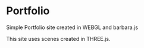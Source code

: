 # Portfolio

Simple Portfolio site created in WEBGL and barbara.js

This site uses scenes created in THREE.js.
